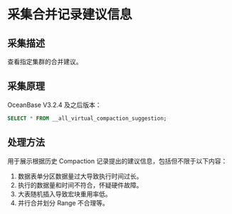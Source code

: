 # 采集合并记录建议信息

## 采集描述

查看指定集群的合并建议。

## 采集原理

OceanBase V3.2.4 及之后版本：

```sql
SELECT * FROM __all_virtual_compaction_suggestion;
```

## 处理方法

用于展示根据历史 Compaction 记录提出的建议信息，包括但不限于以下内容：

1. 数据表单分区数据量过大导致执行时间过长。
2. 执行的数据量和时间不符合，怀疑硬件故障。
3. 大表随机插入导致宏块重用率低。
4. 并行合并划分 Range 不合理等。
